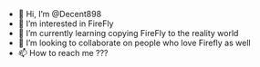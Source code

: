 - 👋 Hi, I’m @Decent898
- 👀 I’m interested in FireFly
- 🌱 I’m currently learning copying FireFly to the reality world
- 💞️ I’m looking to collaborate on people who love Firefly as well
- 📫 How to reach me ???

<!---
Decent898/Decent898 is a ✨ special ✨ repository because its `README.md` (this file) appears on your GitHub profile.
You can click the Preview link to take a look at your changes.
--->
